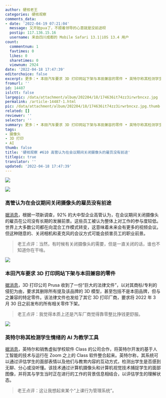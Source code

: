 ```yaml
---
author: 硬核老王
categories: 硬核观察
comments_data:
- date: '2022-04-19 07:21:04'
  message: 又开始pua了，不顺着领导的心意就是没前途呗
  postip: 117.136.15.16
  username: 来自四川成都的 Mobile Safari 13.1|iOS 13.4 用户
count:
  commentnum: 1
  favtimes: 0
  likes: 0
  sharetimes: 0
  viewnum: 2924
date: '2022-04-18 17:47:39'
editorchoice: false
excerpt: 更多：• 本田汽车要求 3D 打印网站下架与本田兼容的零件 • 英特尔称其检测学生情绪的 AI 为教学工具
fromurl: ''
id: 14487
islctt: false
largepic: /data/attachment/album/202204/18/174636it74zz3irwrbncxz.jpg
permalink: /article-14487-1.html
pic: /data/attachment/album/202204/18/174636it74zz3irwrbncxz.jpg.thumb.jpg
related: []
reviewer: ''
selector: ''
summary: 更多：• 本田汽车要求 3D 打印网站下架与本田兼容的零件 • 英特尔称其检测学生情绪的 AI 为教学工具
tags:
- 摄像头
- 3D 打印
- AI
thumb: false
title: '硬核观察 #610 高管认为在会议期间关闭摄像头的雇员没有前途'
titlepic: true
translator: ''
updated: '2022-04-18 17:47:39'
---
```


![](/data/attachment/album/202204/18/174636it74zz3irwrbncxz.jpg)


![](/data/attachment/album/202204/18/174644lpu497hb0p90fxzp.jpg)


### 高管认为在会议期间关闭摄像头的雇员没有前途


[据消息](https://www.axios.com/trouble-for-workers-who-turn-cameras-off-zoom-8b54035b-b365-4b51-8034-8de04bca18ef.html)，根据一项新调查，92% 的大中型企业高管认为，在会议期间关闭摄像头的雇员在公司没有长期的发展前景。这些员工被认为整体上对工作的参与度较低。世界上大多数公司都在向混合工作模式转变，这意味着未来会有更多的视频会议。但这种随意的、关闭相机和麦克风的会议方式可能会损害员工的职业前景。



> 
> 老王点评：当然，有时候有关闭摄像头的需要，但是一直关闭的话，谁也不知道你在干啥。
> 
> 
> 


![](/data/attachment/album/202204/18/174656kto5565n2j8bxe4x.jpg)


### 本田汽车要求 3D 打印网站下架与本田兼容的零件


[据消息](https://www.thedrive.com/news/honda-orders-big-takedown-of-honda-related-3d-printing-models-from-maker-communities)，3D 打印公司 Prusa 收到了一份“巨大的法律文件”，以对其商标/专利的侵犯为由，要求其删除所有提及该品牌的 3D 模型，甚至包括不是本田品牌，但与之兼容的特定零件。该法律文件也发给了其它 3D 打印厂商，要求将 2022 年 3 月 30 日之前发布的所有相关零件下架。



> 
> 老王点评：我觉得本质上还是汽车厂商觉得靠零整比挣钱更舒服。
> 
> 
> 


![](/data/attachment/album/202204/18/174712yu7y6hgpd2mm27go.jpg)


### 英特尔称其检测学生情绪的 AI 为教学工具


[据消息](https://www.protocol.com/enterprise/emotion-ai-school-intel-edutech)，英特尔和销售虚拟学校软件 Class 的公司合作，将英特尔开发的基于人工智能的技术与运行在 Zoom 之上的 Class 软件整合起来。英特尔称，其系统可以通过评估学生的面部表情以及他们与教育内容的互动方式，检测出学生是否感到无聊、分心或没听懂。该技术通过计算机摄像头和计算机视觉技术捕捉学生的面部图像，并将其与学生当时正在进行的工作的背景信息相结合，以评估学生的理解状态。



> 
> 老王点评：这让我想起来某个“上课行为管理系统”。
> 
> 
>